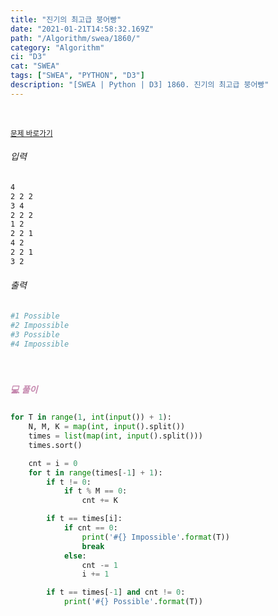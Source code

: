 ```yaml
---
title: "진기의 최고급 붕어빵"
date: "2021-01-21T14:58:32.169Z"
path: "/Algorithm/swea/1860/"
category: "Algorithm"
ci: "D3"
cat: "SWEA"
tags: ["SWEA", "PYTHON", "D3"]
description: "[SWEA | Python | D3] 1860. 진기의 최고급 붕어빵"
---
```


<br />

<a href="https://swexpertacademy.com/main/code/problem/problemDetail.do?contestProbId=AV5LsaaqDzYDFAXc&categoryId=AV5LsaaqDzYDFAXc&categoryType=CODE"><small>문제 바로가기</small></a>

###### 입력

```sh
4
2 2 2
3 4
2 2 2
1 2
2 2 1
4 2
2 2 1
3 2
```

###### 출력

```sh
#1 Possible
#2 Impossible
#3 Possible
#4 Impossible
```

<br />

##### <h5 style="color:#C587AE;">💻 풀이</h5>

```python
for T in range(1, int(input()) + 1):
    N, M, K = map(int, input().split())
    times = list(map(int, input().split()))
    times.sort()

    cnt = i = 0
    for t in range(times[-1] + 1):
        if t != 0:
            if t % M == 0:
                cnt += K

        if t == times[i]:
            if cnt == 0:
                print('#{} Impossible'.format(T))
                break
            else:
                cnt -= 1
                i += 1

        if t == times[-1] and cnt != 0:
            print('#{} Possible'.format(T))
```

